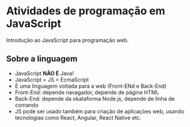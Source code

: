 # Atividades de programação em JavaScript

Introdução ao JavaScript para programação web.

## Sobre a linguagem

- JavaScript **NÃO É** Java!
- JavaScript = JS = EcmaScript
- É uma linguagem voltada para a web (Front-ENd e Back-End)
- Front-End: depende navagador, depende de página HTML
- Back-End: depende da okataforma Node.js, depende de linha de comando
- JS pode ser usado também para criação de aplicações web, usando tecnologias como React, Angular, React Native etc.

